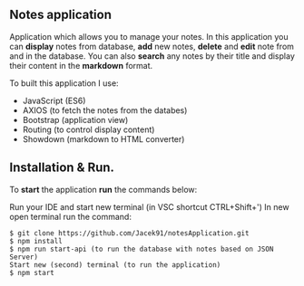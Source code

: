 
## Notes application

Application which allows you to manage your notes. In this application you can **display** notes from database, **add** new notes, **delete** and **edit** note from and in the database. You can also **search** any notes by their title and display their content in the **markdown** format.

To built this application I use:

* JavaScript (ES6)
* AXIOS (to fetch the notes from the databes)
* Bootstrap (application view)
* Routing (to control display content)
* Showdown (markdown to HTML converter) 

## Installation & Run.

To **start** the application **run** the commands below:

Run your IDE and start new terminal (in VSC shortcut CTRL+Shift+')
In new open terminal run the command:

```
$ git clone https://github.com/Jacek91/notesApplication.git
$ npm install
$ npm run start-api (to run the database with notes based on JSON Server)
Start new (second) terminal (to run the application)
$ npm start
```
